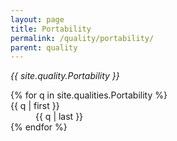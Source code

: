 ```yaml
---
layout: page
title: Portability
permalink: /quality/portability/
parent: quality
---
```


_{{ site.quality.Portability }}_

<dl>
{% for q in site.qualities.Portability %}
    <dt>{{ q | first }}</dt>
    <dd>{{ q | last }}</dd>
{% endfor %}
</dl>
